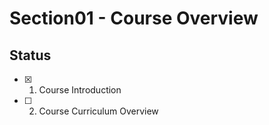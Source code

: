 # Section01 - Course Overview



## Status
* [x] 1. Course Introduction
* [ ] 2. Course Curriculum Overview

